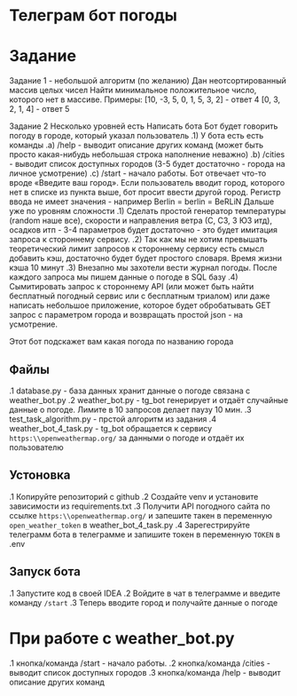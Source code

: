 # Телеграм бот погоды

# Задание
Задание 1 - небольшой алгоритм (по желанию)
Дан неотсортированный массив целых чисел
Найти минимальное положительное число, которого нет в массиве.
Примеры:
[10, -3, 5, 0, 1, 5, 3, 2] - ответ 4
[0, 3, 2, 1, 4] - ответ 5

Задание 2
Несколько уровней есть
Написать бота
Бот будет говорить погоду в городе, который указал пользователь
.1) У бота есть есть команды
.а) /help - выводит описание других команд (может быть просто какая-нибудь небольшая строка наполнение неважно)
.b) /cities - выводит список доступных городов (3-5 будет достаточно - города на личное усмотрение)
.c) /start - начало работы. Бот отвечает что-то вроде «Введите ваш город». Если пользователь вводит город, которого нет в списке из пункта выше, бот просит ввести другой город. Регистр ввода не имеет значения - например Berlin = berlin = BeRLiN
Дальше уже по уровням сложности
.1) Сделать простой генератор температуры (random наше все), скорости и направления ветра (С, СЗ, З ЮЗ итд), осадков итп - 3-4 параметров будет достаточно - это будет имитация запроса к стороннему сервису.
.2) Так как мы не хотим превышать теоретический лимит запросов к стороннему сервису есть смысл добавить кэш, достаточно будет будет простого словаря. Время жизни кэша 10 минут
.3) Внезапно мы захотели вести журнал погоды. После каждого запроса мы пишем данные о погоде в SQL базу
.4) Сымитировать запрос к стороннему API (или может быть найти бесплатный погодный сервис или с бесплатным триалом) или даже написать небольшое приложение, которое будет обробатывать GET запрос с параметром города и возвращать простой json - на усмотрение.

Этот бот подскажет вам какая погода по названию города
## Файлы 
.1 database.py - база данных хранит данные о погоде связана с weather_bot.py
.2 weather_bot.py - tg_bot генерирует и отдаёт случайные данные о погоде. Лимите в 10 запросов делает паузу 10 мин.
.3 test_task_algorithm.py - прстой алгоритм из задания
.4 weather_bot_4_task.py - tg_bot обращается к сервису `https:\\openweathermap.org/` за данными о погоде и отдаёт их пользователю
## Устоновка
.1 Копируйте репозиторий с github
.2 Создайте venv и установите зависимости из requirements.txt
.3 Получити API погодного сайта по ссылке `https:\\openweathermap.org/` и запешите такен в 
переменную `open_weather_token` в weather_bot_4_task.py
.4 Зарегестрируйте телеграмм бота в телеграмме 
и запишите токен в переменную `TOKEN` в .env

## Запуск бота
.1 Запустите код в своей IDEA
.2 Войдите в чат в телеграмме и введите команду `/start`
.3 Теперь вводите город и получайте данные о погоде
# При работе с weather_bot.py
.1 кнопка/команда /start - начало работы.
.2 кнопка/команда /cities - выводит список доступных городов
.3 кнопка/команда /help - выводит описание других команд